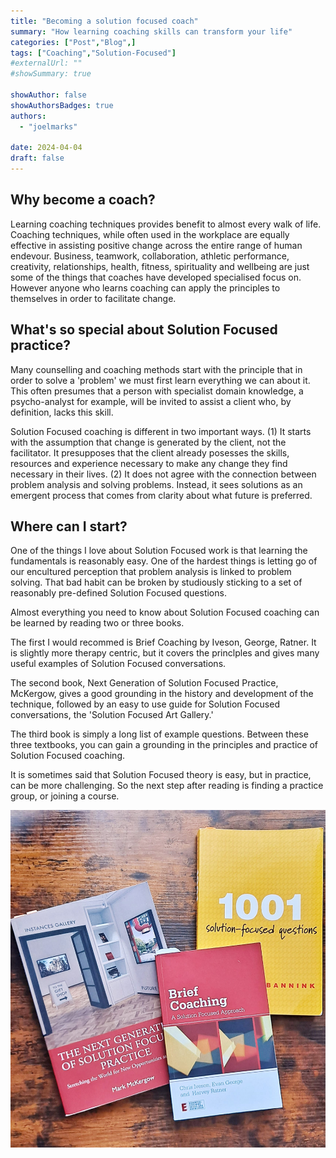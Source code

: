 ```yaml
---
title: "Becoming a solution focused coach"
summary: "How learning coaching skills can transform your life"
categories: ["Post","Blog",]
tags: ["Coaching","Solution-Focused"]
#externalUrl: ""
#showSummary: true

showAuthor: false
showAuthorsBadges: true
authors:
  - "joelmarks"

date: 2024-04-04
draft: false
---
```


## Why become a coach?
Learning coaching techniques provides benefit to almost every walk of life. Coaching techniques, while often used in the workplace are equally effective in assisting positive change across the entire range of human endevour. Business, teamwork, collaboration, athletic performance, creativity, relationships, health, fitness, spirituality and wellbeing are just some of the things that coaches have developed specialised focus on. However anyone who learns coaching can apply the principles to themselves in order to facilitate change.

## What's so special about Solution Focused practice?
Many counselling and coaching methods start with the principle that in order to solve a 'problem' we must first learn everything we can about it. This often presumes that a person with specialist domain knowledge, a psycho-analyst for example, will be invited to assist a client who, by definition, lacks this skill.

Solution Focused coaching is different in two important ways. (1) It starts with the assumption that change is generated by the client, not the facilitator. It presupposes that the client already posesses the skills, resources and experience necessary to make any change they find necessary in their lives. (2) It does not agree with the connection between problem analysis and solving problems. Instead, it sees solutions as an emergent process that comes from clarity about what future is preferred.

## Where can I start?
One of the things I love about Solution Focused work is that learning the fundamentals is reasonably easy. One of the hardest things is letting go of our encultured perception that problem analysis is linked to problem solving. That bad habit can be broken by studiously sticking to a set of reasonably pre-defined Solution Focused questions.

Almost everything you need to know about Solution Focused coaching can be learned by reading two or three books.

The first I would recommed is Brief Coaching by Iveson, George, Ratner. It is slightly more therapy centric, but it covers the princlples and gives many useful examples of Solution Focused conversations.

The second book, Next Generation of Solution Focused Practice, McKergow, gives a good grounding in the history and development of the technique, followed by an easy to use guide for Solution Focused conversations, the 'Solution Focused Art Gallery.'

The third book is simply a long list of example questions. Between these three textbooks, you can gain a grounding in the principles and practice of Solution Focused coaching.

It is sometimes said that Solution Focused theory is easy, but in practice, can be more challenging. So the next step after reading is finding a practice group, or joining a course.

![Image of Solution Focused textbooks](sf-books.jpg "Solution Focused textbooks")
